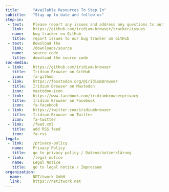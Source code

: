 ```yaml
---
title:		"Available Resources To Step In"
subtitle:	"Stay up to date and follow us"
step-in:
 - text:	Please report any issues and address any questions to our
   link:	https://github.com/iridium-browser/tracker/issues
   name:	bug tracker on GitHub
   title:	report issues to our bug tracker on GitHub
 - text:	Download the
   link:	/downloads/source
   name:	source code
   title:	download the source code
soc-media:
 - link:	https://github.com/iridium-browser
   title:	Iridium Browser on GitHub
   icon:	fa-github
 - link:	https://fosstodon.org/@IridiumBrowser
   title:	Iridium Browser on Mastodon
   icon:	mastodon-icon
 - link:	https://www.facebook.com/iridiumbrowserprivacy
   title:	Iridium Browser on Facebook
   icon:	fa-facebook
 - link:	https://twitter.com/iridiumbrowser
   title:	Iridium Browser on Twitter
   icon:	fa-twitter
 - link:	/feed.xml
   title:	add RSS feed
   icon:	fa-rss
legal: 
 - link:	/privacy-policy
   name:	Privacy Policy
   title:	go to privacy policy / Datenschutzerklärung
 - link:	/legal-notice
   name:	Legal Notice
   title:	go to legal notice / Impressum
organization:
  name:		NETitwork GmbH
  link:		https://netitwork.net
---
```

